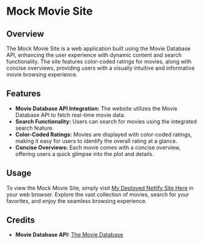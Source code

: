 # Mock Movie Site

## Overview

The Mock Movie Site is a web application built using the Movie Database API, enhancing the user experience with dynamic content and search functionality. The site features color-coded ratings for movies, along with concise overviews, providing users with a visually intuitive and informative movie browsing experience.

## Features

- **Movie Database API Integration:** The website utilizes the Movie Database API to fetch real-time movie data.
- **Search Functionality:** Users can search for movies using the integrated search feature.
- **Color-Coded Ratings:** Movies are displayed with color-coded ratings, making it easy for users to identify the overall rating at a glance.
- **Concise Overviews:** Each movie comes with a concise overview, offering users a quick glimpse into the plot and details.

## Usage

To view the Mock Movie Site, simply visit [My Deployed Netlify Site Here](https://mockmoviesite.netlify.app/) in your web browser. Explore the vast collection of movies, search for your favorites, and enjoy the seamless browsing experience.

## Credits

- **Movie Database API:** [The Movie Database](https://www.themoviedb.org/)
